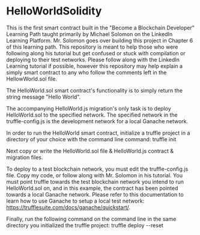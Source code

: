 # HelloWorldSolidity
This is the first smart contract built in the "Become a Blockchain Developer" Learning Path taught primarily by Michael Solomon on the LinkedIn Learning Platform.
Mr. Solomon goes over building this project in Chapter 6 of this learning path.
This repository is meant to help those who were following along his tutorial but get confused or stuck with compilation or deploying to their test networks.
Please follow along with the LinkedIn Learning tutorial if possible, however this repository may help explain a simply smart contract to any who follow the comments left in the HellowWorld.sol file.

The HelloWorld.sol smart contract's functionality is to simply return the string message "Hello World".

The accompanying HelloWorld.js migration's only task is to deploy HelloWorld.sol to the specified network.
The specified network in the truffle-config.js is the development network for a local Ganache network.


In order to run the HelloWorld smart contract, initialize a truffle project in a directory of your choice with the command line command: truffle init

Next copy or write the HelloWorld.sol file & HelloWorld.js contract & migration files.

To deploy to a test blockchain network, you must edit the truffle-config.js file. Copy my code, or follow along with Mr. Solomon in his tutorial. You must point truffle towards the test blockchain network you intend to run HelloWorld.sol on, and in this example, the contract has been pointed towards a local Ganache network. Please refer to this documentation to learn how to use  Ganache to setup a local test network: https://trufflesuite.com/docs/ganache/quickstart/. 

Finally, run the following command on the command line in the same directory you initialized the truffle project: truffle deploy --reset
